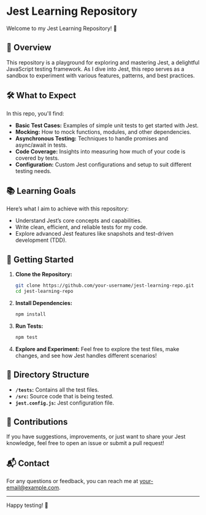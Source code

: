 # Jest Learning Repository

Welcome to my Jest Learning Repository! 🎉

## 🚀 Overview

This repository is a playground for exploring and mastering Jest, a delightful JavaScript testing framework. As I dive into Jest, this repo serves as a sandbox to experiment with various features, patterns, and best practices.

## 🛠️ What to Expect

In this repo, you'll find:

- **Basic Test Cases:** Examples of simple unit tests to get started with Jest.
- **Mocking:** How to mock functions, modules, and other dependencies.
- **Asynchronous Testing:** Techniques to handle promises and async/await in tests.
- **Code Coverage:** Insights into measuring how much of your code is covered by tests.
- **Configuration:** Custom Jest configurations and setup to suit different testing needs.

## 📚 Learning Goals

Here’s what I aim to achieve with this repository:

- Understand Jest’s core concepts and capabilities.
- Write clean, efficient, and reliable tests for my code.
- Explore advanced Jest features like snapshots and test-driven development (TDD).

## 🔧 Getting Started

1. **Clone the Repository:**

    ```bash
    git clone https://github.com/your-username/jest-learning-repo.git
    cd jest-learning-repo
    ```

2. **Install Dependencies:**

    ```bash
    npm install
    ```

3. **Run Tests:**

    ```bash
    npm test
    ```

4. **Explore and Experiment:** Feel free to explore the test files, make changes, and see how Jest handles different scenarios!

## 📂 Directory Structure

- **`/tests`:** Contains all the test files.
- **`/src`:** Source code that is being tested.
- **`jest.config.js`:** Jest configuration file.

## 📝 Contributions

If you have suggestions, improvements, or just want to share your Jest knowledge, feel free to open an issue or submit a pull request!

## 📬 Contact

For any questions or feedback, you can reach me at [your-email@example.com](mailto:your-email@example.com).

---

Happy testing! 🧪
